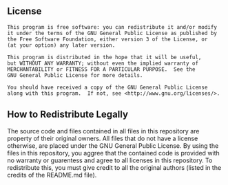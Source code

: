 License
-------
    This program is free software: you can redistribute it and/or modify
    it under the terms of the GNU General Public License as published by
    the Free Software Foundation, either version 3 of the License, or
    (at your option) any later version.

    This program is distributed in the hope that it will be useful,
    but WITHOUT ANY WARRANTY; without even the implied warranty of
    MERCHANTABILITY or FITNESS FOR A PARTICULAR PURPOSE.  See the
    GNU General Public License for more details.

    You should have received a copy of the GNU General Public License
    along with this program.  If not, see <http://www.gnu.org/licenses/>.
    
    
How to Redistribute Legally
---------------------------
The source code and files contained in all files in this repository are property of their original owners. All files that do not have a license otherwise, are placed under the GNU General Public License. By using the files in this repository, you aggree that the contained code is provided with no warranty or guarentess and agree to all licenses in this repository. To redistribute this, you must give credit to all the original authors (listed in the credits of the README.md file).
